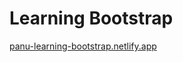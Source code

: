 # Learning Bootstrap

[panu-learning-bootstrap.netlify.app]("https://panu-learning-bootstrap.netlify.app/")
